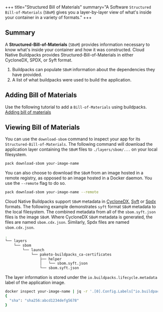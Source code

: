 +++
title="Structured Bill of Materials"
summary="A Software `Structured Bill-of-Materials` (`SBoM`) gives you a layer-by-layer view of what's inside your container in a variety of formats."
+++

## Summary

A **Structured-Bill-of-Materials** (`SBoM`) provides information necessary to know what's inside your container and how it was constructed.
Cloud Native Buildpacks provides Structured-Bill-of-Materials in either CycloneDX, SPDX, or Syft format.

1. Buildpacks can populate `SBoM` information about the dependencies they have provided.
2. A list of what buildpacks were used to build the application.

## Adding Bill of Materials

Use the following tutorial to add a `Bill-of-Materials` using buildpacks. <br/>
[Adding bill of materials][adding-bill-of-materials]

## Viewing Bill of Materials

You can use the `download-sbom` command to inspect your app for its `Structured-Bill-of-Materials`. The following command will download the application layer containing the `SBoM` files to `./layers/sbom/...` on your local filesystem.

```bash
pack download-sbom your-image-name
```

You can also choose to download the `SBoM` from an image hosted in a remote registry, as opposed to an image hosted in a Docker daemon. You use the `--remote` flag to do so.

```bash
pack download-sbom your-image-name --remote
```

Cloud Native Buildpacks support `SBoM` metadata in [CycloneDX](https://cyclonedx.org/), [Syft](https://github.com/anchore/syft) or [Spdx](https://spdx.dev/) formats.  The following example demonstrates `syft` format `SBoM` metadata to the local filesystem.  The combined metadata from all of the `sbom.syft.json` files is the image `SBoM`. Where CycloneDX `SBoM` metadata is generated, the files are named `sbom.cdx.json`. Similarly, Spdx files are named `sbom.cdx.json`.

```bash
.
└── layers
    └── sbom
        └── launch
            └── paketo-buildpacks_ca-certificates
                ├── helper
                │   └── sbom.syft.json
                └── sbom.syft.json
```

The layer information is stored under the `io.buildpacks.lifecycle.metadata` label of the application image.
```bash
docker inspect your-image-name | jq -r '.[0].Config.Labels["io.buildpacks.lifecycle.metadata"]' |  jq -r .sbom
{
  "sha": "sha256:abcd1234defg5678"
}
```

[adding-bill-of-materials]: /docs/buildpack-author-guide/create-buildpack/adding-bill-of-materials/
